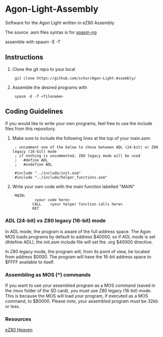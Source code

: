 # Agon-Light-Assembly
Software for the Agon Light written in eZ80 Assembly

The source .asm files syntax is for [spasm-ng](https://github.com/alberthdev/spasm-ng)

assemble with spasm -E -T <filename>

## Instructions

1. Clone the git repo to your local

        git clone https://github.com/schur/Agon-Light-Assembly/
2. Assemble the desired programs with

        spasm -E -T <filename>

## Coding Guidelines

If you would like to write your own programs, feel free to use the include files from this repository.

1. Make sure to include the following lines at the top of your main.asm:
        
        ; uncomment one of the below to chose between ADL (24-bit) or Z80 legacy (16-bit) mode
        ; if nothing is uncommented, Z80 legacy mode will be used
        ;   #define ADL
        ;   #undefine ADL
        
        #include "../include/init.asm"
        #include "../include/helper_functions.asm"

2. Write your own code with the main function labelled "MAIN"

        MAIN:
                 <your code here>
                CALL	<your helper function calls here>
                RET

### ADL (24-bit) vs Z80 legacy (16-bit) mode

In ADL mode, the program is aware of the full address space. The Agon MOS loads programs by default to address $40000, so if ADL mode is set (#define ADL), the init.asm include file will set the .org $40000 directive.

In Z80 legacy mode, the program will, from its point of view, be located from address $0000.  The program will have the 16-bit address space to $FFFF available to itself.

### Assembling as MOS (*) commands

If you want to use your assembled program as a MOS command (saved in the /mos folder of the SD card), you must use Z80 legacy (16-bit) mode. This is because the MOS will load your program, if executed as a MOS command, to $B0000. Please note, your assembled program must be 32kb or less. 

### Resources

[eZ80 Heaven](https://ez80.readthedocs.io/en/latest/)
